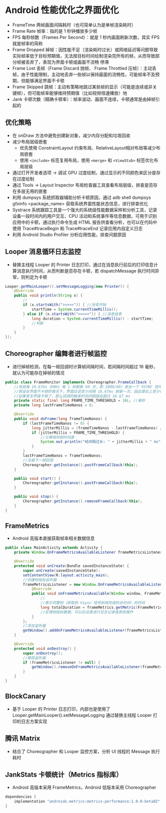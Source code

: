 # Android 性能优化之界面优化
- FrameTime 两帧画面间隔耗时（也可简单认为是单帧渲染耗时）
- Frame Rate 帧率：指的是 1 秒钟播放多少帧
- FPS 每秒帧数（Frames Per Second）：就是 1 秒内画面刷新次数，其实 FPS 就是帧率的简称
- Frame Dropped 掉帧：因性能不足（渲染耗时过长）或网络延迟等问题导致实际帧率低于目标预期值，无法按目标时间绘制渲染完所有的帧，从而导致部分帧被丢弃了，表现为界面卡顿或画面不流畅
停滞
- Frame Lost 丢帧（Frame Discard 抛帧、 Frame Throttled 压帧）：主动丢帧，由于性能限制，主动地丢弃一些帧以保持画面的流畅性，可能帧率不及预期，但能够满足界面不卡顿
- Frame Skipped 跳帧：主动有策略地跳过某些帧的显示（可能是连续或非关键帧），但可能帧率能够维持预期值（比如视频倍速播放）地
- Jank 卡顿次数（精确卡顿率）：帧率波动、画面不连续，卡顿通常是由掉帧引起的

## 优化策略
- 在 onDraw 方法中避免创建新对象，减少内存分配和垃圾回收
- 减少布局层级嵌套
    - 优先使用 ConstraintLayout 约束布局、RelativeLayout相对布局等减少布局嵌套
    - 使用 `<include>` 标签复用布局，使用 `<merge>` 和 `<ViewStub>` 标签优化布局层级
- 通过打开开发者选项 -> 调试 GPU 过度绘制，通过显示的不同颜色来区分是存在过度绘制
- 通过 Tools -> Layout Inspector 布局检查器工具查看布局层级，排查是否存在多层无用的嵌套
- 利用 dumpsys 系统抓取器辅助分析卡顿原因，通过 adb shell dumpsys gfxinfo <package_name> 获取系统界面性能状态信息，进行排查优化
- Systrace 系统跟踪工具是一个强大的系统级性能数据采样和分析工具，记录设备一段时间内的用户交互、CPU 活动和系统事件等信息数据，可用于识别应用中的卡顿，通过执行命令生成 HTML 报告供查看分析，也可以在代码中使用 Trace#traceBegin 和 Trace#traceEnd 记录应用内自定义日志
- 利用 Android Studio Profiler 分析应用性能，排查问题原因

## Looper 消息循环日志监控
- 替换主线程 Looper 的 Printer 日志打印，通过在消息执行前后的打印信息计算消息执行时间，从而判断是否存在卡顿，若 dispatchMessage 执行时间异常，则判定为卡顿
```java
Looper.getMainLooper().setMessageLogging(new Printer() {
    @Override
    public void println(String x) {
        //
        if (x.startsWith(">>>>>")) { //消息开始
            startTime = System.currentTimeMillis();
        } else if (x.startsWith("<<<<<")) { //消息结束
            long duration = System.currentTimeMillis() - startTime;
            //判断
        }
    }
});
```

## Choreographer 编舞者进行帧监控
- 进行掉帧检测，在每一帧回调时计算帧间隔时间，若间隔时间超过 16 毫秒，就认为可能存在掉帧的情况
```java
public class FrameMonitor implements Choreographer.FrameCallback {
    //系统每 16.67ms（60Hz 每 1 秒刷新 60 次，即 1000/60）发出一个 VSYNC 信号来通知刷新一次屏幕
    //假设在界面不卡顿的情况下，界面应该至少间隔 16.67ms 刷新一次，因此理论上至少每 16.67ms 应该会触发一次回调
    //如果发生界面卡顿了，那么回调的触发时间间隔就会超过 16.67 ms
    private static final long FRAME_TIME_THRESHOLD = 16L; //毫秒
    private long lastFrameTimeNanos = 0;

    @Override
    public void doFrame(long frameTimeNanos) {
        if (lastFrameTimeNanos != 0) {
            long jitterMillis = (frameTimeNanos - lastFrameTimeNanos) / 1000000;
            if (jitterMillis > FRAME_TIME_THRESHOLD) {
                //计算相邻帧时间差
                System.out.println("帧间隔过长: " + jitterMillis + " ms");
            }
        }
        lastFrameTimeNanos = frameTimeNanos;
        //注册下一帧回调
        Choreographer.getInstance().postFrameCallback(this);
    }

    public void start() {
        Choreographer.getInstance().postFrameCallback(this);
    }

    public void stop() {
        Choreographer.getInstance().removeFrameCallback(this);
    }
}    
```

## FrameMetrics
- Android 高版本直接获取帧率相关数据信息
```java
public class MainActivity extends Activity {
    private Window.OnFrameMetricsAvailableListener frameMetricsListener;

    @Override
    protected void onCreate(Bundle savedInstanceState) {
        super.onCreate(savedInstanceState);
        setContentView(R.layout.activity_main);
        //创建帧指标监听器
        frameMetricsListener = new Window.OnFrameMetricsAvailableListener() {
            @Override
            public void onFrameMetricsAvailable(Window window, FrameMetrics frameMetrics, int dropCountSinceLastInvocation) {
                // 
                //表示完整帧（获取到 Vsync 信号到帧完成的总时间）的时间
                long totalDuration = frameMetrics.getMetric(FrameMetrics.TOTAL_DURATION);
                //处理帧指标数据，可以在这里进行日志记录或其他操作
            }
        };
        //添加监听器
        getWindow().addOnFrameMetricsAvailableListener(frameMetricsListener, null); //可以指定 Handler
    }

    @Override
    protected void onDestroy() {
        super.onDestroy();
        //移除监听器
        if (frameMetricsListener != null) {
            getWindow().removeOnFrameMetricsAvailableListener(frameMetricsListener);
        }
    }
}
```

## BlockCanary
- 基于 Looper 的 Printer 日志打印，内部也是使用了 Looper.getMainLooper().setMessageLogging 通过替换主线程 Looper 打印的日志方案实现

## 腾讯 Matrix
- 结合了 Choreographer 和 Looper 监控方案，分析 UI 线程的 Message 执行耗时

## JankStats 卡顿统计（Metrics 指标库）
- Android 高版本采用 FrameMetrics，Android 低版本采用 Choreographer
```groovy
dependencies {
    implementation "androidx.metrics:metrics-performance:1.0.0-beta02"
}
```
 
